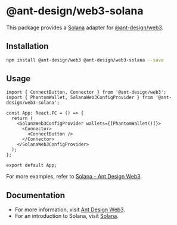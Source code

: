 # @ant-design/web3-solana

This package provides a [Solana](https://solana.com) adapter for [@ant-design/web3](https://www.npmjs.com/package/@ant-design/web3).

## Installation

```bash
npm install @ant-design/web3 @ant-design/web3-solana --save
```

## Usage

```tsx
import { ConnectButton, Connector } from '@ant-design/web3';
import { PhantomWallet, SolanaWeb3ConfigProvider } from '@ant-design/web3-solana';

const App: React.FC = () => {
  return (
    <SolanaWeb3ConfigProvider wallets={[PhantomWallet()]}>
      <Connector>
        <ConnectButton />
      </Connector>
    </SolanaWeb3ConfigProvider>
  );
};

export default App;
```

For more examples, refer to [Solana - Ant Design Web3](https://web3.ant.design/components/solana).

## Documentation

- For more information, visit [Ant Design Web3](https://web3.ant.design).
- For an introduction to Solana, visit [Solana](https://solana.com).
